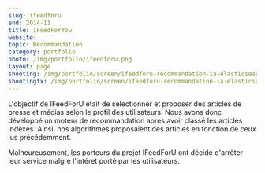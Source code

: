```yaml
---
slug: ifeedforu
end: 2014-11
title: IFeedForYou
website: 
topic: Recommandation
category: portfolio
photo: /img/portfolio/ifeedforu.png
layout: page
shooting: /img/portfolio/screen/ifeedforu-recommandation-ia-elasticsearch.jpg
shootingfx: /img/portfolio/screen/ifeedforu-recommandation-ia-elasticsearch.jpg
---
```

L'objectif de IFeedForU était de sélectionner et proposer des articles de presse et médias selon le profil des utilisateurs.
Nous avons donc développé un moteur de recommandation après avoir classé les articles indexés. Ainsi, nos algorithmes proposaient des articles en fonction de ceux lus précédemment.

Malheureusement, les porteurs du projet IFeedForU ont décidé d'arrêter leur service malgré l'intéret porté par les utilisateurs.